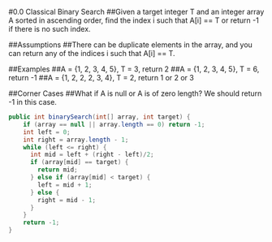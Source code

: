 #0.0 Classical Binary Search
##Given a target integer T and an integer array A sorted in ascending order, find the index i such that A[i] == T or return -1 if there is no such index.

##Assumptions
##There can be duplicate elements in the array, and you can return any of the indices i such that A[i] == T.

##Examples
##A = {1, 2, 3, 4, 5}, T = 3, return 2
##A = {1, 2, 3, 4, 5}, T = 6, return -1
##A = {1, 2, 2, 2, 3, 4}, T = 2, return 1 or 2 or 3

##Corner Cases
##What if A is null or A is of zero length? We should return -1 in this case.

```java
public int binarySearch(int[] array, int target) {
    if (array == null || array.length == 0) return -1;
    int left = 0;
    int right = array.length - 1;
    while (left <= right) {
      int mid = left + (right - left)/2;
      if (array[mid] == target) {
        return mid;
      } else if (array[mid] < target) {
        left = mid + 1;
      } else {
        right = mid - 1;
      }
    }
    return -1;
}
```
